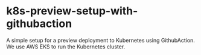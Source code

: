 # k8s-preview-setup-with-githubaction
A simple setup for a preview deployment to Kubernetes using GithubAction. We use AWS EKS to run the Kubernetes cluster.
